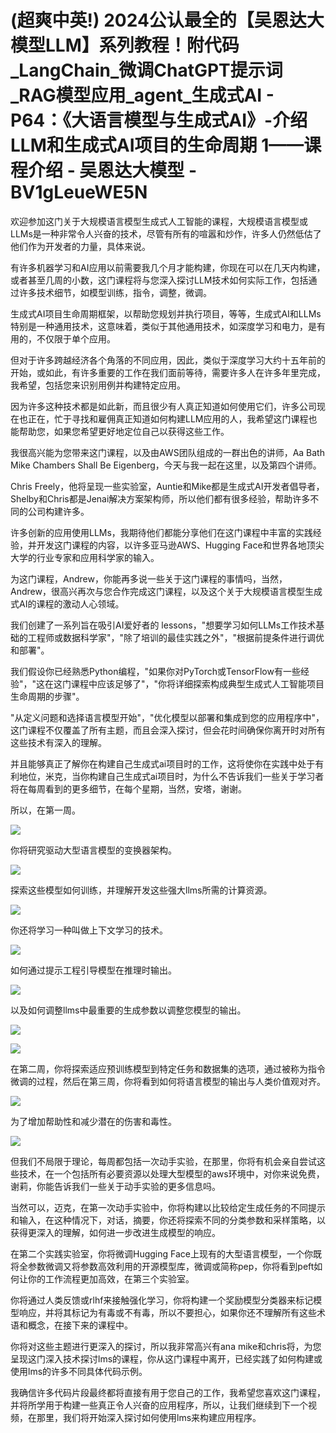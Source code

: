 # (超爽中英!) 2024公认最全的【吴恩达大模型LLM】系列教程！附代码_LangChain_微调ChatGPT提示词_RAG模型应用_agent_生成式AI - P64：《大语言模型与生成式AI》-介绍LLM和生成式AI项目的生命周期 1——课程介绍 - 吴恩达大模型 - BV1gLeueWE5N

欢迎参加这门关于大规模语言模型生成式人工智能的课程，大规模语言模型或LLMs是一种非常令人兴奋的技术，尽管有所有的喧嚣和炒作，许多人仍然低估了他们作为开发者的力量，具体来说。

有许多机器学习和AI应用以前需要我几个月才能构建，你现在可以在几天内构建，或者甚至几周的小数，这门课程将与您深入探讨LLM技术如何实际工作，包括通过许多技术细节，如模型训练，指令，调整，微调。

生成式AI项目生命周期框架，以帮助您规划并执行项目，等等，生成式AI和LLMs特别是一种通用技术，这意味着，类似于其他通用技术，如深度学习和电力，是有用的，不仅限于单个应用。

但对于许多跨越经济各个角落的不同应用，因此，类似于深度学习大约十五年前的开始，或如此，有许多重要的工作在我们面前等待，需要许多人在许多年里完成，我希望，包括您来识别用例并构建特定应用。

因为许多这种技术都是如此新，而且很少有人真正知道如何使用它们，许多公司现在也正在，忙于寻找和雇佣真正知道如何构建LLM应用的人，我希望这门课程也能帮助您，如果您希望更好地定位自己以获得这些工作。

我很高兴能为您带来这门课程，以及由AWS团队组成的一群出色的讲师，Aa Bath Mike Chambers Shall Be Eigenberg，今天与我一起在这里，以及第四个讲师。

Chris Freely，他将呈现一些实验室，Auntie和Mike都是生成式AI开发者倡导者，Shelby和Chris都是Jenai解决方案架构师，所以他们都有很多经验，帮助许多不同的公司构建许多。

许多创新的应用使用LLMs，我期待他们都能分享他们在这门课程中丰富的实践经验，并开发这门课程的内容，以许多亚马逊AWS、Hugging Face和世界各地顶尖大学的行业专家和应用科学家的输入。

为这门课程，Andrew，你能再多说一些关于这门课程的事情吗，当然，Andrew，很高兴再次与您合作完成这门课程，以及这个关于大规模语言模型生成式AI的课程的激动人心领域。

我们创建了一系列旨在吸引AI爱好者的 lessons，"想要学习如何LLMs工作技术基础的工程师或数据科学家"，"除了培训的最佳实践之外"，"根据前提条件进行调优和部署"。

我们假设你已经熟悉Python编程，"如果你对PyTorch或TensorFlow有一些经验"，"这在这门课程中应该足够了"，"你将详细探索构成典型生成式人工智能项目生命周期的步骤"。

"从定义问题和选择语言模型开始"，"优化模型以部署和集成到您的应用程序中"，这门课程不仅覆盖了所有主题，而且会深入探讨，但会花时间确保你离开时对所有这些技术有深入的理解。

并且能够真正了解你在构建自己生成式ai项目时的工作，这将使你在实践中处于有利地位，米克，当你构建自己生成式ai项目时，为什么不告诉我们一些关于学习者将在每周看到的更多细节，在每个星期，当然，安塔，谢谢。

所以，在第一周。

![](img/7a8e6c66197f4a87a2be6a7ef3ef2753_1.png)

你将研究驱动大型语言模型的变换器架构。

![](img/7a8e6c66197f4a87a2be6a7ef3ef2753_3.png)

探索这些模型如何训练，并理解开发这些强大llms所需的计算资源。

![](img/7a8e6c66197f4a87a2be6a7ef3ef2753_5.png)

你还将学习一种叫做上下文学习的技术。

![](img/7a8e6c66197f4a87a2be6a7ef3ef2753_7.png)

如何通过提示工程引导模型在推理时输出。

![](img/7a8e6c66197f4a87a2be6a7ef3ef2753_9.png)

以及如何调整llms中最重要的生成参数以调整您模型的输出。

![](img/7a8e6c66197f4a87a2be6a7ef3ef2753_11.png)

![](img/7a8e6c66197f4a87a2be6a7ef3ef2753_12.png)

在第二周，你将探索适应预训练模型到特定任务和数据集的选项，通过被称为指令微调的过程，然后在第三周，你将看到如何将语言模型的输出与人类价值观对齐。



![](img/7a8e6c66197f4a87a2be6a7ef3ef2753_14.png)

为了增加帮助性和减少潜在的伤害和毒性。

![](img/7a8e6c66197f4a87a2be6a7ef3ef2753_16.png)

但我们不局限于理论，每周都包括一次动手实验，在那里，你将有机会亲自尝试这些技术，在一个包括所有必要资源以处理大型模型的aws环境中，对你来说免费，谢莉，你能告诉我们一些关于动手实验的更多信息吗。

当然可以，迈克，在第一次动手实验中，你将构建以比较给定生成任务的不同提示和输入，在这种情况下，对话，摘要，你还将探索不同的分类参数和采样策略，以获得更深入的理解，如何进一步改进生成模型的响应。

在第二个实践实验室，你将微调Hugging Face上现有的大型语言模型，一个你既将全参数微调又将参数高效利用的开源模型库，微调或简称pep，你将看到peft如何让你的工作流程更加高效，在第三个实验室。

你将通过人类反馈或rlhf来接触强化学习，你将构建一个奖励模型分类器来标记模型响应，并将其标记为有毒或不有毒，所以不要担心，如果你还不理解所有这些术语和概念，在接下来的课程中。

你将对这些主题进行更深入的探讨，所以我非常高兴有ana mike和chris将，为您呈现这门深入技术探讨lms的课程，你从这门课程中离开，已经实践了如何构建或使用lms的许多不同具体代码示例。

我确信许多代码片段最终都将直接有用于您自己的工作，我希望您喜欢这门课程，并将所学用于构建一些真正令人兴奋的应用程序，所以，让我们继续到下一个视频，在那里，我们将开始深入探讨如何使用lms来构建应用程序。

